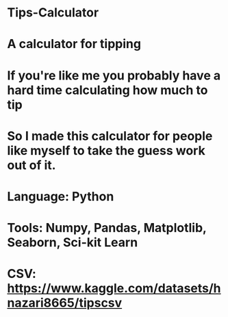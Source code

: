 # Tips-Calculator
# A calculator for tipping
# If you're like me you probably have a hard time calculating how much to tip
# So I made this calculator for people like myself to take the guess work out of it.
# Language: Python
# Tools: Numpy, Pandas, Matplotlib, Seaborn, Sci-kit Learn
# CSV: https://www.kaggle.com/datasets/hnazari8665/tipscsv

